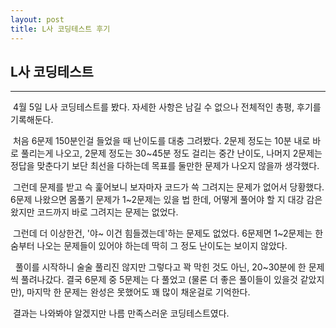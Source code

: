 ```yaml
---
layout: post
title: L사 코딩테스트 후기
---
```




## L사 코딩테스트

---

&nbsp;4월 5일 L사 코딩테스트를 봤다. 자세한 사항은 남길 수 없으나 전체적인 총평, 후기를 기록해둔다.



 &nbsp;처음 6문제 150분인걸 들었을 때 난이도를 대충 그려봤다. 2문제 정도는 10분 내로 바로 풀리는게 나오고, 2문제 정도는 30~45분 정도 걸리는 중간 난이도, 나머지 2문제는 정답을 맞춘다기 보단 최선을 다하는데 목표를 둘만한 문제가 나오지 않을까 생각했다.



&nbsp;그런데 문제를 받고 슥 훑어보니 보자마자 코드가 쓱 그려지는 문제가 없어서 당황했다. 6문제 나왔으면 몸풀기 문제가 1~2문제는 있을 법 한데, 어떻게 풀어야 할 지 대강 감은 왔지만 코드까지 바로 그려지는 문제는 없었다.



&nbsp;그런데 더 이상한건, '야~ 이건 힘들겠는데'하는 문제도 없었다. 6문제면 1~2문제는 한숨부터 나오는 문제들이 있어야 하는데 딱히 그 정도 난이도는 보이지 않았다.



&nbsp; 풀이를 시작하니 술술 풀리진 않지만 그렇다고 꽉 막힌 것도 아닌, 20~30분에 한 문제씩 풀려나갔다. 결국 6문제 중 5문제는 다 풀었고 (물론 더 좋은 풀이들이 있을것 같았지만), 마지막 한 문제는 완성은 못했어도 꽤 많이 채운걸로 기억한다.



&nbsp;결과는 나와봐야 알겠지만 나름 만족스러운 코딩테스트였다.

